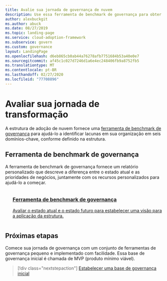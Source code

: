 ```yaml
---
title: Avalie sua jornada de governança de nuvem
description: Use essa ferramenta de benchmark de governança para obter um relatório personalizado e recursos personalizados para sua organização para começar a usar a governança de nuvem.
author: alexbuckgit
ms.author: abuck
ms.date: 08/27/2019
ms.topic: landing-page
ms.service: cloud-adoption-framework
ms.subservice: govern
ms.custom: governance
layout: LandingPage
ms.openlocfilehash: d6eb865cb0ab44a76278afb7751684b53a40e0e7
ms.sourcegitcommit: af45c1c027d7246d1a6e4ec248406fb9a8752fb5
ms.translationtype: MT
ms.contentlocale: pt-BR
ms.lasthandoff: 02/27/2020
ms.locfileid: "77708896"
---
```

# <a name="assess-your-transformation-journey"></a>Avaliar sua jornada de transformação

A estrutura de adoção de nuvem fornece uma [ferramenta de benchmark de governança](https://cafbaseline.com) para ajudá-lo a identificar lacunas em sua organização em seis domínios-chave, conforme definido na estrutura.

## <a name="governance-benchmark-tool"></a>Ferramenta de benchmark de governança

A ferramenta de benchmark de governança fornece um relatório personalizado que descreve a diferença entre o estado atual e as prioridades de negócios, juntamente com os recursos personalizados para ajudá-lo a começar.

<!-- markdownlint-disable MD033 -->

<ul class="panelContent cardsZ">
    <li style="display: flex; flex-direction: column;">
        <a href="https://cafbaseline.com" style="display: flex; flex-direction: column; flex: 1 0 auto;">
            <div class="cardSize" style="flex: 1 0 auto; display: flex;">
                <div class="cardPadding" style="display: flex;">
                    <div class="card">
                        <div class="cardText">
                            <h3>Ferramenta de benchmark de governança</h3>
                            <p>Avaliar o estado atual e o estado futuro para estabelecer uma visão para a aplicação da estrutura.</p>
                            <p></p>
                        </div>
                    </div>
                </div>
            </div>
        </a>
    </li>
</ul>

<!-- markdownlint-enable MD033 -->

## <a name="next-steps"></a>Próximas etapas

Comece sua jornada de governança com um conjunto de ferramentas de governança pequeno e implementado com facilidade. Essa base de governança inicial é chamada de MVP (produto mínimo viável).

> [!div class="nextstepaction"]
> [Estabelecer uma base de governança inicial](./initial-foundation.md)

